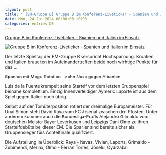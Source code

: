 ```yaml
---
layout: post
title: " [EM-Gruppe B] Gruppe B im Konferenz-Liveticker - Spanien und Italien im Einsatz"
date: Mon, 24 Jun 2024 00:00:00 +0200
categories: entries DE
---
```

[Gruppe B im Konferenz-Liveticker - Spanien und Italien im Einsatz](https://www.focus.de/sport/fussball/em/fussball-em-gruppe-b-die-konferenz-mit-spanien-und-italien-im-liveticker_id_260075421.html)

![Gruppe B im Konferenz-Liveticker - Spanien und Italien im Einsatz](https://p6.focus.de/img/sport/id_260072956/spanien-in-top-form-fruehes-duell-mit-deutschland-moeglich-.jpg?im=Crop%3D%280%2C0%2C1500%2C750%29%3BResize%3D%281200%2C627%29&impolicy=perceptual&quality=mediumHigh&hash=c735fe498ac1456e2c2c26fa896a40d085cb89ef5eb43636d0fb8bd38a535a4a)

Der letzte Spieltag der EM-Gruppe B verspricht Hochspannung. Kroatien und Italien brauchen im Aufeinandertreffen beide noch wichtige Punkte für das ...

Spanien mit Mega-Rotation - zehn Neue gegen Albanien

Luis de la Fuente krempelt seine Startelf vor dem letzten Gruppenspiel beinahe komplett um. Einzig Innenverteidiger Aymeric Laporte ist aus dem Spiel gegen Italien noch übrig.

Selbst auf der Torhüterposition rotiert der dreimalige Europameister. Für Unai Simon steht David Raya vom FC Arsenal zwischen den Pfosten. Unter anderem kommen auch die Bundesliga-Profis Alejandro Grimaldo vom deutschen Meister Bayer Leverkusen und Leipzigs Dani Olmo zu ihren Startelfdebüts bei dieser EM. Die Spanier sind bereits sicher als Gruppensieger fürs Achtelfinale qualifiziert.

Die Aufstellung im Überblick: Raya - Navas, Vivian, Laporte, Grimaldo - Zubimendi, Merino, Olmo - Ferran Torres, Joselu, Oyarzabal

